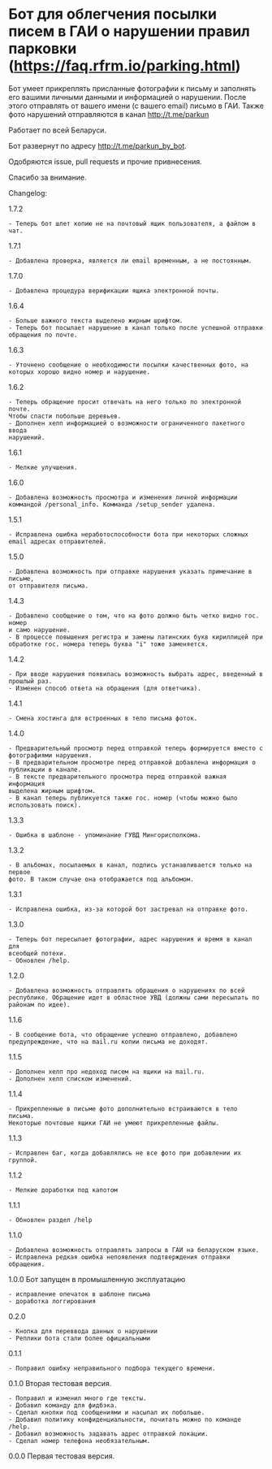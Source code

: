 # Бот для облегчения посылки писем в ГАИ о нарушении правил парковки (<https://faq.rfrm.io/parking.html>)

Бот умеет прикреплять присланные фотографии к письму и заполнять его вашими личными данными и информацией о нарушении. После этого отправлять от вашего имени (с вашего email) письмо в ГАИ. Также фото нарушений отправляются в канал <http://t.me/parkun>

Работает по всей Беларуси.

Бот развернут по адресу <http://t.me/parkun_by_bot>.

Одобряются issue, pull requests и прочие привнесения.

Спасибо за внимание.

Changelog:

1.7.2

    - Теперь бот шлет копию не на почтовый ящик пользователя, а файлом в чат.

1.7.1

    - Добавлена проверка, является ли email временным, а не постоянным.

1.7.0

    - Добавлена процедура верификации ящика электронной почты.

1.6.4

    - Больше важного текста выделено жирным шрифтом.
    - Теперь бот посылает нарушение в канал только после успешной отправки
    обращения по почте.

1.6.3

    - Уточнено сообщение о необходимости посылки качественных фото, на
    которых хорошо видно номер и нарушение.

1.6.2

    - Теперь обращение просит отвечать на него только по электронной почте.
    Чтобы спасти побольше деревьев.
    - Дополнен хелп информацией о возможности ограниченного пакетного ввода
    нарушений.

1.6.1

    - Мелкие улучшения.

1.6.0

    - Добавлена возможность просмотра и изменения личной информации
    коммандой /personal_info. Комманда /setup_sender удалена.

1.5.1

    - Исправлена ошибка неработоспособности бота при некоторых сложных
    email адресах отправителей.

1.5.0

    - Добавлена возможность при отправке нарушения указать примечание в письме,
    от отправителя письма.

1.4.3

    - Добавлено сообщение о том, что на фото должно быть четко видно гос. номер
    и само нарушение.
    - В процессе повышения регистра и замены латинских букв кириллицей при
    обработке гос. номера теперь буква "i" тоже заменяется.

1.4.2

    - При вводе нарушения появилась возможность выбрать адрес, введенный в
    прошлый раз.
    - Изменен способ ответа на обращения (для ответчика).

1.4.1

    - Смена хостинга для встроенных в тело письма фоток.

1.4.0

    - Предварительный просмотр перед отправкой теперь формируется вместо с
    фотографиями нарушения.
    - В предварительном просмотре перед отправкой добавлена информация о
    публикации в канале.
    - В тексте предварительного просмотра перед отправкой важная информация
    выделена жирным шрифтом.
    - В канал теперь публикуется также гос. номер (чтобы можно было
    использовать поиск).

1.3.3

    - Ошибка в шаблоне - упоминание ГУВД Мингорисполкома.

1.3.2

    - В альбомах, посылаемых в канал, подпись устанавливается только на первое
    фото. В таком случае она отображается под альбомом.

1.3.1

    - Исправлена ошибка, из-за которой бот застревал на отправке фото.

1.3.0

    - Теперь бот пересылает фотографии, адрес нарушения и время в канал для
    всеобщей потехи.
    - Обновлен /help.

1.2.0

    - Добавлена возможность отправлять обращения о нарушениях по всей
    республике. Обращение идет в областное УВД (должны сами пересылать по
    районам по идее).

1.1.6

    - В сообщение бота, что обращение успешно отправлено, добавлено
    предупреждение, что на mail.ru копии письма не доходят.

1.1.5

    - Дополнен хелп про недоход писем на ящики на mail.ru.
    - Дополнен хелп списком изменений.

1.1.4

    - Прикрепленные в письме фото дополнительно встраиваются в тело письма.
    Некоторые почтовые ящики ГАИ не умеют прикрепленные файлы.

1.1.3

    - Исправлен баг, когда добавлялись не все фото при добавлении их группой.

1.1.2

    - Мелкие доработки под капотом

1.1.1

    - Обновлен раздел /help

1.1.0

    - Добавлена возможность отправлять запросы в ГАИ на беларуском языке.
    - Исправлена редкая ошибка непоявления подтверждения отправки обращения.

1.0.0 Бот запущен в промышленную эксплуатацию

    - исправление опечаток в шаблоне письма
    - доработка логгирования

0.2.0

    - Кнопка для переввода данных о нарушении
    - Реплики бота стали более официальными

0.1.1

    - Поправил ошибку неправильного подбора текущего времени.

0.1.0 Вторая тестовая версия.

    - Поправил и изменил много где тексты.
    - Добавил команду для фидбэка.
    - Сделал кнопки под сообщениями и насыпал их побольше.
    - Добавил политику конфиденциальности, почитать можно по команде /help.
    - Добавил возможность задавать адрес отправкой локации.
    - Сделал номер телефона необязательным.

0.0.0 Первая тестовая версия.
